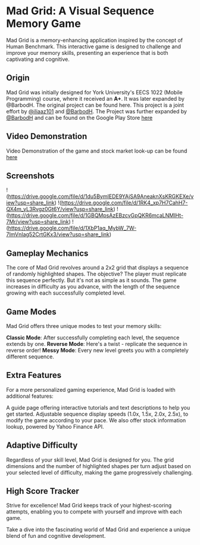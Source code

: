# Mad Grid: A Visual Sequence Memory Game
Mad Grid is a memory-enhancing application inspired by the concept of Human Benchmark. This interactive game is designed to challenge and improve your memory skills, presenting an experience that is both captivating and cognitive.

## Origin
Mad Grid was initially designed for York University's EECS 1022 (Mobile Programming) course, where it received an **A+**. It was later expanded by @BarbodH. The original project can be found here. This project is a joint effort by [@iliaaz101](https://github.com/iliaaz101) and [@BarbodH](https://github.com/BarbodH). The Project was further expanded by [@BarbodH](https://github.com/BarbodH) and can be found on the Google Play Store [here](https://play.google.com/store/apps/details?id=com.barbodh.madgrid)

## Video Demonstration
Video Demonstration of the game and stock market look-up can be found [here](https://drive.google.com/file/d/1082TjkkJCkI714St34uDf9KuNIEvfCMY/view?usp=sharing)

## Screenshots
!(https://drive.google.com/file/d/1du5BymIEDE9YAjSA9AneaknXsKRGKEXe/view?usp=share_link)
!(https://drive.google.com/file/d/1RK4_xp7H7CahH7-QX4m_yL3Rvgz0Gt6Y/view?usp=share_link)
!(https://drive.google.com/file/d/1GBQMpsAzEBzcvGpQKR6mcaLNMIHt-7Mr/view?usp=share_link)
!(https://drive.google.com/file/d/1XbP1aq_MybW_7W-7ImVnIag52CrtGKx3/view?usp=share_link)

## Gameplay Mechanics
The core of Mad Grid revolves around a 2x2 grid that displays a sequence of randomly highlighted shapes. The objective? The player must replicate this sequence perfectly. But it's not as simple as it sounds. The game increases in difficulty as you advance, with the length of the sequence growing with each successfully completed level.

## Game Modes
Mad Grid offers three unique modes to test your memory skills:

**Classic Mode**: After successfully completing each level, the sequence extends by one.
**Reverse Mode**: Here's a twist - replicate the sequence in reverse order!
**Messy Mode**: Every new level greets you with a completely different sequence.

## Extra Features
For a more personalized gaming experience, Mad Grid is loaded with additional features:

A guide page offering interactive tutorials and text descriptions to help you get started.
Adjustable sequence display speeds (1.0x, 1.5x, 2.0x, 2.5x), to modify the game according to your pace.
We also offer stock information lookup, powered by Yahoo Finance API.

## Adaptive Difficulty
Regardless of your skill level, Mad Grid is designed for you. The grid dimensions and the number of highlighted shapes per turn adjust based on your selected level of difficulty, making the game progressively challenging.

## High Score Tracker
Strive for excellence! Mad Grid keeps track of your highest-scoring attempts, enabling you to compete with yourself and improve with each game.

Take a dive into the fascinating world of Mad Grid and experience a unique blend of fun and cognitive development.

